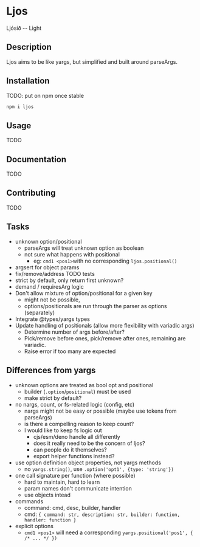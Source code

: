 # Ljos

Ljósið -- Light

## Description

Ljos aims to be like yargs, but simplified and built around parseArgs.

## Installation

TODO: put on npm once stable

```sh
npm i ljos
```

## Usage

TODO

## Documentation

TODO

## Contributing

TODO

## Tasks

- unknown option/positional
  - parseArgs will treat unknown option as boolean
  - not sure what happens with positional
    - eg: `cmd1 <pos1>`with no corresponding `ljos.positional()`
- argsert for object params
- fix/remove/address TODO tests
- strict by default, only return first unknown?
- demand / requiresArg logic
- Don't allow mixture of option/positional for a given key
  - might not be possible,
  - options/positionals are run through the parser as options (separately)
- Integrate @types/yargs types
- Update handling of positionals (allow more flexibility with variadic args)
  - Determine number of args before/after?
  - Pick/remove before ones, pick/remove after ones, remaining are variadic.
  - Raise error if too many are expected

## Differences from yargs

- unknown options are treated as bool opt and positional
  - builder (`.option`/`positional`) must be used
  - make strict by default?
- no nargs, count, or fs-related logic (config, etc)
  - nargs might not be easy or possible (maybe use tokens from parseArgs)
  - is there a compelling reason to keep count?
  - I would like to keep fs logic out
    - cjs/esm/deno handle all differently
    - does it really need to be the concern of ljos?
    - can people do it themselves?
    - export helper functions instead?
- use option definition object properties, not yargs methods
  - no `yargs.string()`, use `.option('opt1', {type: 'string'})`
- one call signature per function (where possible)
  - hard to maintain, hard to learn
  - param names don't communicate intention
  - use objects intead
- commands
  - command: cmd, desc, builder, handler
  - cmd:
    `{ command: str, description: str, builder: function, handler: function }`
- explicit options
  - `cmd1 <pos1>` will need a corresponding
    `yargs.positional('pos1', { /* ... */ })`
